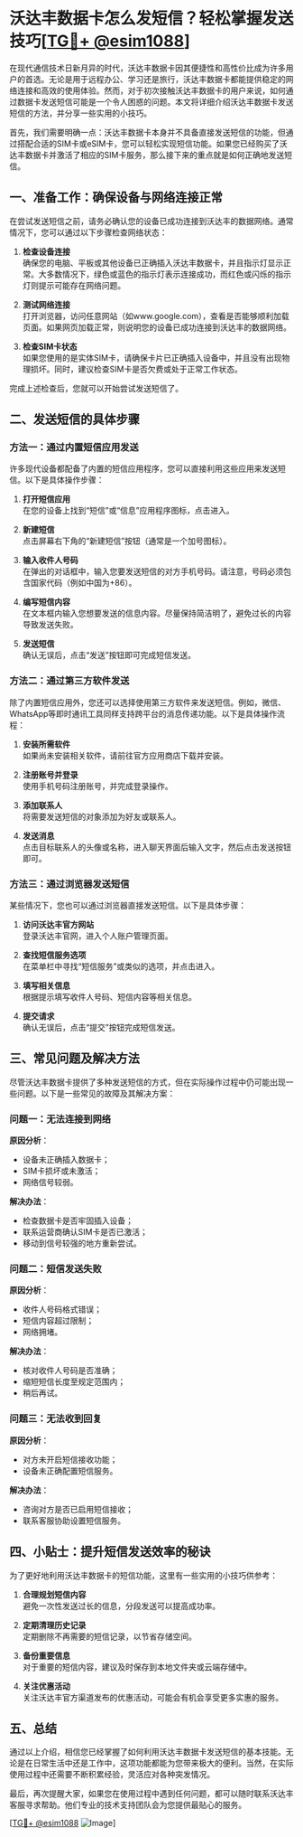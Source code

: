 # 沃达丰数据卡怎么发短信？轻松掌握发送技巧[[TG💪+ @esim1088](https://t.me/s/esim1088)]

在现代通信技术日新月异的时代，沃达丰数据卡因其便捷性和高性价比成为许多用户的首选。无论是用于远程办公、学习还是旅行，沃达丰数据卡都能提供稳定的网络连接和高效的使用体验。然而，对于初次接触沃达丰数据卡的用户来说，如何通过数据卡发送短信可能是一个令人困惑的问题。本文将详细介绍沃达丰数据卡发送短信的方法，并分享一些实用的小技巧。

首先，我们需要明确一点：沃达丰数据卡本身并不具备直接发送短信的功能，但通过搭配合适的SIM卡或eSIM卡，您可以轻松实现短信功能。如果您已经购买了沃达丰数据卡并激活了相应的SIM卡服务，那么接下来的重点就是如何正确地发送短信。

## 一、准备工作：确保设备与网络连接正常

在尝试发送短信之前，请务必确认您的设备已成功连接到沃达丰的数据网络。通常情况下，您可以通过以下步骤检查网络状态：

1. **检查设备连接**  
   确保您的电脑、平板或其他设备已正确插入沃达丰数据卡，并且指示灯显示正常。大多数情况下，绿色或蓝色的指示灯表示连接成功，而红色或闪烁的指示灯则提示可能存在网络问题。

2. **测试网络连接**  
   打开浏览器，访问任意网站（如www.google.com），查看是否能够顺利加载页面。如果网页加载正常，则说明您的设备已成功连接到沃达丰的数据网络。

3. **检查SIM卡状态**  
   如果您使用的是实体SIM卡，请确保卡片已正确插入设备中，并且没有出现物理损坏。同时，建议检查SIM卡是否欠费或处于正常工作状态。

完成上述检查后，您就可以开始尝试发送短信了。

## 二、发送短信的具体步骤

### 方法一：通过内置短信应用发送

许多现代设备都配备了内置的短信应用程序，您可以直接利用这些应用来发送短信。以下是具体操作步骤：

1. **打开短信应用**  
   在您的设备上找到“短信”或“信息”应用程序图标，点击进入。

2. **新建短信**  
   点击屏幕右下角的“新建短信”按钮（通常是一个加号图标）。

3. **输入收件人号码**  
   在弹出的对话框中，输入您要发送短信的对方手机号码。请注意，号码必须包含国家代码（例如中国为+86）。

4. **编写短信内容**  
   在文本框内输入您想要发送的信息内容。尽量保持简洁明了，避免过长的内容导致发送失败。

5. **发送短信**  
   确认无误后，点击“发送”按钮即可完成短信发送。

### 方法二：通过第三方软件发送

除了内置短信应用外，您还可以选择使用第三方软件来发送短信。例如，微信、WhatsApp等即时通讯工具同样支持跨平台的消息传递功能。以下是具体操作流程：

1. **安装所需软件**  
   如果尚未安装相关软件，请前往官方应用商店下载并安装。

2. **注册账号并登录**  
   使用手机号码注册账号，并完成登录操作。

3. **添加联系人**  
   将需要发送短信的对象添加为好友或联系人。

4. **发送消息**  
   点击目标联系人的头像或名称，进入聊天界面后输入文字，然后点击发送按钮即可。

### 方法三：通过浏览器发送短信

某些情况下，您也可以通过浏览器直接发送短信。以下是具体步骤：

1. **访问沃达丰官方网站**  
   登录沃达丰官网，进入个人账户管理页面。

2. **查找短信服务选项**  
   在菜单栏中寻找“短信服务”或类似的选项，并点击进入。

3. **填写相关信息**  
   根据提示填写收件人号码、短信内容等相关信息。

4. **提交请求**  
   确认无误后，点击“提交”按钮完成短信发送。

## 三、常见问题及解决方法

尽管沃达丰数据卡提供了多种发送短信的方式，但在实际操作过程中仍可能出现一些问题。以下是一些常见的故障及其解决方案：

### 问题一：无法连接到网络

**原因分析**：  
- 设备未正确插入数据卡；  
- SIM卡损坏或未激活；  
- 网络信号较弱。

**解决办法**：  
- 检查数据卡是否牢固插入设备；  
- 联系运营商确认SIM卡是否已激活；  
- 移动到信号较强的地方重新尝试。

### 问题二：短信发送失败

**原因分析**：  
- 收件人号码格式错误；  
- 短信内容超过限制；  
- 网络拥堵。

**解决办法**：  
- 核对收件人号码是否准确；  
- 缩短短信长度至规定范围内；  
- 稍后再试。

### 问题三：无法收到回复

**原因分析**：  
- 对方未开启短信接收功能；  
- 设备未正确配置短信服务。

**解决办法**：  
- 咨询对方是否已启用短信接收；  
- 联系客服协助设置短信服务。

## 四、小贴士：提升短信发送效率的秘诀

为了更好地利用沃达丰数据卡的短信功能，这里有一些实用的小技巧供参考：

1. **合理规划短信内容**  
   避免一次性发送过长的信息，分段发送可以提高成功率。

2. **定期清理历史记录**  
   定期删除不再需要的短信记录，以节省存储空间。

3. **备份重要信息**  
   对于重要的短信内容，建议及时保存到本地文件夹或云端存储中。

4. **关注优惠活动**  
   关注沃达丰官方渠道发布的优惠活动，可能会有机会享受更多实惠的服务。

## 五、总结

通过以上介绍，相信您已经掌握了如何利用沃达丰数据卡发送短信的基本技能。无论是在日常生活中还是工作中，这项功能都能为您带来极大的便利。当然，在实际使用过程中还需要不断积累经验，灵活应对各种突发情况。

最后，再次提醒大家，如果您在使用过程中遇到任何问题，都可以随时联系沃达丰客服寻求帮助。他们专业的技术支持团队会为您提供最贴心的服务。

[[TG💪+ @esim1088](https://t.me/s/esim1088) ![Image](https://i.postimg.cc/4NQfJmqS/Snipaste-2025-05-13-00-14-12.png)]